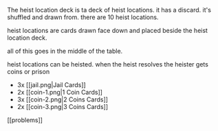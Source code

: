 
The heist location deck is ta deck of heist locations. it has a discard. it's shuffled and drawn from. there are 10 heist locations.

heist locations are cards drawn face down and placed beside the heist location deck.

all of this goes in the middle of the table.

heist locations can be heisted. when the heist resolves the heister gets coins or prison

- 3x [[jail.png|Jail Cards]]
- 2x [[coin-1.png|1 Coin Cards]]
- 3x [[coin-2.png|2 Coins Cards]]
- 2x [[coin-3.png|3 Coins Cards]]

[[problems]]